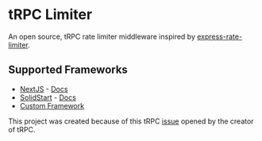# tRPC Limiter

An open source, tRPC rate limiter middleware inspired by [express-rate-limiter](https://github.com/express-rate-limit/express-rate-limit).

## Supported Frameworks

- [NextJS](https://nextjs.org/) - [Docs](https://github.com/OrJDev/trpc-limiter/tree/main/packages/next)
- [SolidStart](https://start.solidjs.com) - [Docs](https://github.com/OrJDev/trpc-limiter/tree/main/packages/solid)
- [Custom Framework](https://github.com/OrJDev/trpc-limiter/tree/main/packages/core)

This project was created because of this tRPC [issue](https://github.com/trpc/trpc/issues/3227) opened by the creator of tRPC.
